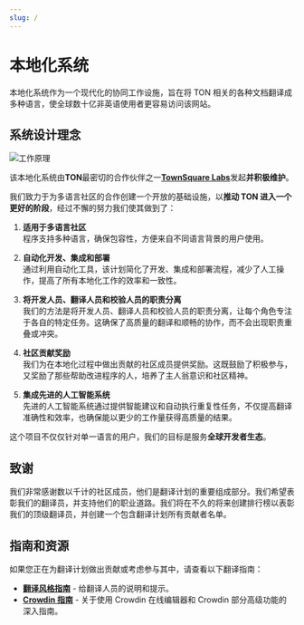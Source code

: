 ```yaml
---
slug: /
---
```


# 本地化系统

本地化系统作为一个现代化的协同工作设施，旨在将 TON 相关的各种文档翻译成多种语言，使全球数十亿非英语使用者更容易访问该网站。

## 系统设计理念

![工作原理](/img/localizationProgramGuideline/localization-program.png)

该本地化系统由**TON**最密切的合作伙伴之一[**TownSquare Labs**](https://github.com/TownSquareXYZ)发起**并积极维护**。

我们致力于为多语言社区的合作创建一个开放的基础设施，以**推动 TON 进入一个更好的阶段**，经过不懈的努力我们使其做到了：

1. **适用于多语言社区**\
   程序支持多种语言，确保包容性，方便来自不同语言背景的用户使用。

2. **自动化开发、集成和部署**\
   通过利用自动化工具，该计划简化了开发、集成和部署流程，减少了人工操作，提高了所有本地化工作的效率和一致性。

3. **将开发人员、翻译人员和校验人员的职责分离**\
   我们的方法是将开发人员、翻译人员和校验人员的职责分离，让每个角色专注于各自的特定任务。这确保了高质量的翻译和顺畅的协作，而不会出现职责重叠或冲突。

4. **社区贡献奖励**\
   我们为在本地化过程中做出贡献的社区成员提供奖励。这既鼓励了积极参与，又奖励了那些帮助改进程序的人，培养了主人翁意识和社区精神。

5. **集成先进的人工智能系统**\
   先进的人工智能系统通过提供智能建议和自动执行重复性任务，不仅提高翻译准确性和效率，也确保能以更少的工作量获得高质量的结果。

这个项目不仅仅针对单一语言的用户，我们的目标是服务**全球开发者生态**。

## 致谢

我们非常感谢数以千计的社区成员，他们是翻译计划的重要组成部分。我们希望表彰我们的翻译员，并支持他们的职业道路。我们将在不久的将来创建排行榜以表彰我们的顶级翻译员，并创建一个包含翻译计划所有贡献者名单。

## 指南和资源

如果您正在为翻译计划做出贡献或考虑参与其中，请查看以下翻译指南：

- [**翻译风格指南**](/docs/translation-style-guide) - 给翻译人员的说明和提示。
- [**Crowdin 指南**](https://support.crowdin.com/online-editor/) - 关于使用 Crowdin 在线编辑器和 Crowdin 部分高级功能的深入指南。
